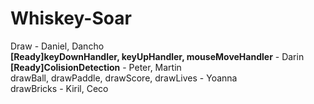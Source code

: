 # Whiskey-Soar

Draw - Daniel, Dancho <br>
<strong>[Ready]keyDownHandler, keyUpHandler, mouseMoveHandler</strong> - Darin
<br>
<strong>[Ready]ColisionDetection</strong> - Peter, Martin
<br>
drawBall, drawPaddle, drawScore, drawLives - Yoanna
<br>
drawBricks - Kiril, Ceco<br>
